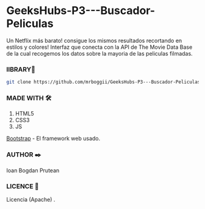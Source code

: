 # GeeksHubs-P3---Buscador-Peliculas


Un Netflix más barato! consigue los mismos resultados recortando en estilos y colores!
Interfaz que conecta con la API de The Movie Data Base de la cual recogemos 
los datos sobre la mayoria de las peliculas filmadas.

### lIBRARY🚀

```bash
git clone https://github.com/mrboggii/GeeksHubs-P3---Buscador-Peliculas
```
### MADE WITH 🛠️

1. HTML5
2. CSS3
3. JS


[Bootstrap](https://getbootstrap.com/) - El framework web usado.



### AUTHOR ✒️

Ioan Bogdan Prutean  

### LICENCE 📄
Licencia (Apache) .
